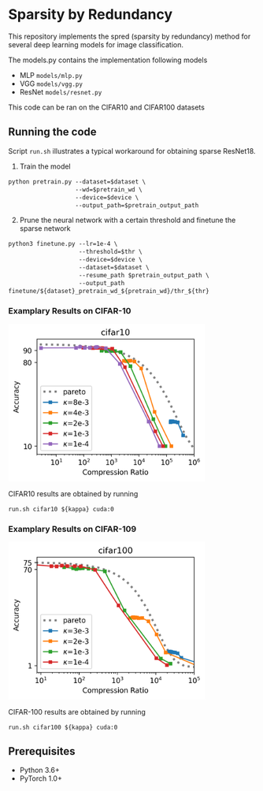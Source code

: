 # Sparsity by Redundancy

This repository implements the spred (sparsity by redundancy) method for several deep learning models for image classification.

The models.py contains the implementation following models
- MLP `models/mlp.py`
- VGG `models/vgg.py`
- ResNet `models/resnet.py`

This code can be ran on the CIFAR10 and CIFAR100 datasets

## Running the code

Script `run.sh` illustrates a typical workaround for obtaining sparse ResNet18.

1. Train the model
```
python pretrain.py --dataset=$dataset \
                   --wd=$pretrain_wd \
                   --device=$device \
                   --output_path=$pretrain_output_path
```
2. Prune the neural network with a certain threshold and finetune the sparse network
```
python3 finetune.py --lr=1e-4 \
                    --threshold=$thr \
                    --device=$device \
                    --dataset=$dataset \
                    --resume_path $pretrain_output_path \
                    --output_path finetune/${dataset}_pretrain_wd_${pretrain_wd}/thr_${thr}
```

### Examplary Results on CIFAR-10

<img src="figures/cifar10.png" alt="cifar10" width="400"/>

CIFAR10 results are obtained by running
```
run.sh cifar10 ${kappa} cuda:0
```

### Examplary Results on CIFAR-109
<img src="figures/cifar100.png" alt="cifar100" width="400"/>

CIFAR-100 results are obtained by running
```
run.sh cifar100 ${kappa} cuda:0
```



## Prerequisites
- Python 3.6+
- PyTorch 1.0+
